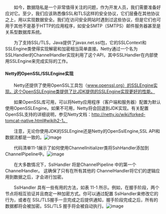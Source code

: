 &emsp;&emsp;如今，数据隐私是一个非常值得关注的问题，作为开发人员，我们需要准备好应对它。至少，我们应该熟悉像SSL和TLS这样的安全协议，它们层叠在其他协议之上，用以实现数据安全。我们在访问安全网站时遇到过这些协议，但是它们也可用于其他不是基于HTTP的应用程序，如安全SMTP（SMTPS）邮件服务器甚至是关系型数据库系统。

&emsp;&emsp;为了支持SSL/TLS，Java提供了javax.net.ssl包，它的SSLContext和SSLEngine类使得实现解密和加密相当简单直接。Netty通过一个名为SSLHandler的ChannelHandler实现利用了这个API，其中SSLHandler在内部使用SSLEngine来完成实际的工作。

#### Netty的OpenSSL/SSLEngine实现

&emsp;&emsp;Netty还提供了使用OpenSSL工具包（www.openssl.org）的SSLEngine实现。这个OpenSSLEngine类提供了比JDK提供的SSLEngine实现更好的性能。

&emsp;&emsp;如果OpenSSL库可用，可以将Netty应用程序（客户端和服务器）配置为默认使用OpenSSLEngine。如果不可用，Netty将会回退到JDK实现。有关配置OpenSSL支持的详细说明，参见Netty文档：http://netty.io/wiki/forked-tomcat-native.html#wikih2-1。

&emsp;&emsp;注意，无论你使用JDK的SSLEngine还是Netty的OpenSslEngine,SSL API和数据流都是一致的。![image](http://img.blog.csdn.net/20160423145621659?watermark/2/text/aHR0cDovL2Jsb2cuY3Nkbi5uZXQv/font/5a6L5L2T/fontsize/400/fill/I0JBQkFCMA==/dissolve/70/gravity/Center)

&emsp;&emsp;代码清单11-1展示了如何使用ChannelInitializer类将SshHandler添加到ChannelPipeline中。![image](http://img.blog.csdn.net/20160423145950441?watermark/2/text/aHR0cDovL2Jsb2cuY3Nkbi5uZXQv/font/5a6L5L2T/fontsize/400/fill/I0JBQkFCMA==/dissolve/70/gravity/Center)

&emsp;&emsp;在大多数情况下，SslHandler 将是ChannelPipeline 中的第一个ChannelHandler。
这确保了只有在所有其他的 ChannelHandler将它们的逻辑应用到数据之后，才会进行加密。

&emsp;&emsp;SslHandler 具有一些有用的方法，如表 11-1 所示。例如，在握手阶段，两个节点将相互验证并且商定一种加密方式。你可以通过配置 SslHandler来修改它的行为，或者在 SSL/TLS握手一旦完成之后提供通知，握手阶段完成之后，所有的数据都将会被加密。SSL/TLS 握手将会被自动执行。![image](http://img.blog.csdn.net/20160423151016727?watermark/2/text/aHR0cDovL2Jsb2cuY3Nkbi5uZXQv/font/5a6L5L2T/fontsize/400/fill/I0JBQkFCMA==/dissolve/70/gravity/Center)

